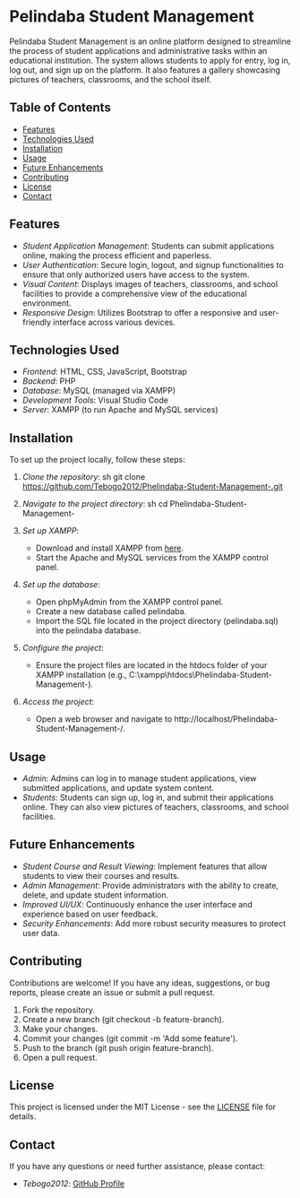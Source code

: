 # Pelindaba Student Management

Pelindaba Student Management is an online platform designed to streamline the process of student applications and administrative tasks within an educational institution. The system allows students to apply for entry, log in, log out, and sign up on the platform. It also features a gallery showcasing pictures of teachers, classrooms, and the school itself.

## Table of Contents

- [Features](#features)
- [Technologies Used](#technologies-used)
- [Installation](#installation)
- [Usage](#usage)
- [Future Enhancements](#future-enhancements)
- [Contributing](#contributing)
- [License](#license)
- [Contact](#contact)

## Features

- *Student Application Management*: Students can submit applications online, making the process efficient and paperless.
- *User Authentication*: Secure login, logout, and signup functionalities to ensure that only authorized users have access to the system.
- *Visual Content*: Displays images of teachers, classrooms, and school facilities to provide a comprehensive view of the educational environment.
- *Responsive Design*: Utilizes Bootstrap to offer a responsive and user-friendly interface across various devices.

## Technologies Used

- *Frontend*: HTML, CSS, JavaScript, Bootstrap
- *Backend*: PHP
- *Database*: MySQL (managed via XAMPP)
- *Development Tools*: Visual Studio Code
- *Server*: XAMPP (to run Apache and MySQL services)

## Installation

To set up the project locally, follow these steps:

1. *Clone the repository*:
   sh
   git clone https://github.com/Tebogo2012/Phelindaba-Student-Management-.git
   
2. *Navigate to the project directory*:
   sh
   cd Phelindaba-Student-Management-
   
3. *Set up XAMPP*:
   - Download and install XAMPP from [here](https://www.apachefriends.org/index.html).
   - Start the Apache and MySQL services from the XAMPP control panel.

4. *Set up the database*:
   - Open phpMyAdmin from the XAMPP control panel.
   - Create a new database called pelindaba.
   - Import the SQL file located in the project directory (pelindaba.sql) into the pelindaba database.

5. *Configure the project*:
   - Ensure the project files are located in the htdocs folder of your XAMPP installation (e.g., C:\xampp\htdocs\Phelindaba-Student-Management-).

6. *Access the project*:
   - Open a web browser and navigate to http://localhost/Phelindaba-Student-Management-/.

## Usage

- *Admin*: Admins can log in to manage student applications, view submitted applications, and update system content.
- *Students*: Students can sign up, log in, and submit their applications online. They can also view pictures of teachers, classrooms, and school facilities.

## Future Enhancements

- *Student Course and Result Viewing*: Implement features that allow students to view their courses and results.
- *Admin Management*: Provide administrators with the ability to create, delete, and update student information.
- *Improved UI/UX*: Continuously enhance the user interface and experience based on user feedback.
- *Security Enhancements*: Add more robust security measures to protect user data.

## Contributing

Contributions are welcome! If you have any ideas, suggestions, or bug reports, please create an issue or submit a pull request.

1. Fork the repository.
2. Create a new branch (git checkout -b feature-branch).
3. Make your changes.
4. Commit your changes (git commit -m 'Add some feature').
5. Push to the branch (git push origin feature-branch).
6. Open a pull request.

## License

This project is licensed under the MIT License - see the [LICENSE](LICENSE) file for details.

## Contact

If you have any questions or need further assistance, please contact:

- *Tebogo2012*: [GitHub Profile](https://github.com/Tebogo2012)
